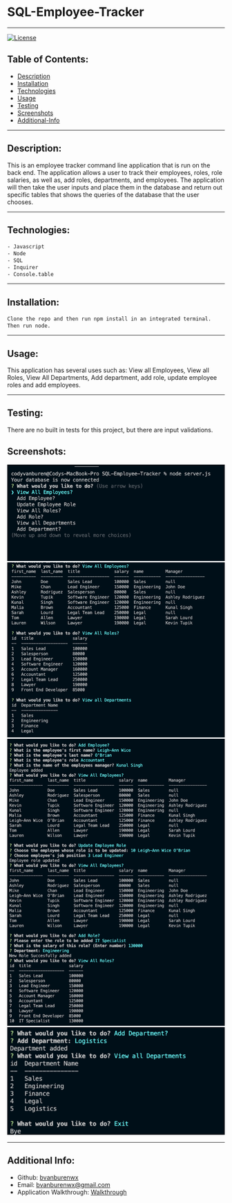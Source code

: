# SQL-Employee-Tracker
---
[![License](https://img.shields.io/badge/License-MIT-yellow.svg)](https://opensource.org/licenses/MIT)

## Table of Contents:
- [Description](#description)
- [Installation](#installation)
- [Technologies](#technologies)
- [Usage](#usage)
- [Testing](#testing)
- [Screenshots](#Screenshots)
- [Additional-Info](#additional-info)

---

## Description:

This is an employee tracker command line application that is run on the back end. The application allows a user to track their employees, roles, role salaries, as well as, add roles, departments, and employees. The application will then take the user inputs and place them in the database and return out specific tables that shows the queries of the database that the user chooses.

---

## Technologies:
```
- Javascript
- Node
- SQL
- Inquirer
- Console.table
```

---

## Installation: 
```
Clone the repo and then run npm install in an integrated terminal. Then run node.
``` 

---

## Usage: 

This application has several uses such as: View all Employees, View all Roles, View All Departments, Add department, add role, update employee roles and add employees.

---

## Testing:

There are no built in tests for this project, but there are input validations. 

## Screenshots:

![Employee-tracker-start](Assets/Employee-tracker-start.png)
![Employee-tracker-use](Assets/Employee-tracker-use.png)
![Employee-tracker-add](Assets/Employee-tracker-add.png)
![Employee-tracker-exit](Assets/Employee-tracker-exit.png)


---

## Additional Info:
- Github: [bvanburenwx](https://github.com/bvanburenwx)
- Email: bvanburenwx@gmail.com
- Application Walkthrough: [Walkthrough](https://drive.google.com/file/d/1VXp5zCEVs0tbPBNFYHIl5SMHQd6qTFCg/view)

